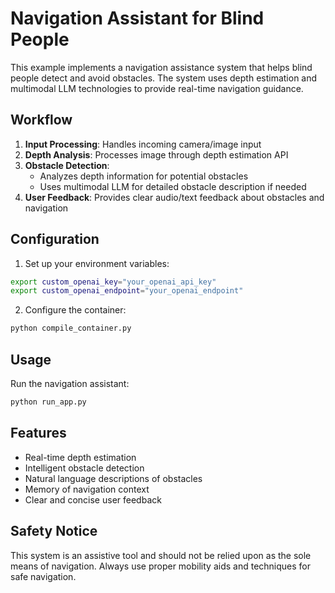 # Navigation Assistant for Blind People

This example implements a navigation assistance system that helps blind people detect and avoid obstacles. The system uses depth estimation and multimodal LLM technologies to provide real-time navigation guidance.

## Workflow

1. **Input Processing**: Handles incoming camera/image input
2. **Depth Analysis**: Processes image through depth estimation API
3. **Obstacle Detection**: 
   - Analyzes depth information for potential obstacles
   - Uses multimodal LLM for detailed obstacle description if needed
4. **User Feedback**: Provides clear audio/text feedback about obstacles and navigation

## Configuration

1. Set up your environment variables:
```bash
export custom_openai_key="your_openai_api_key"
export custom_openai_endpoint="your_openai_endpoint"
```

2. Configure the container:
```bash
python compile_container.py
```

## Usage

Run the navigation assistant:
```bash
python run_app.py
```

## Features

- Real-time depth estimation
- Intelligent obstacle detection
- Natural language descriptions of obstacles
- Memory of navigation context
- Clear and concise user feedback

## Safety Notice

This system is an assistive tool and should not be relied upon as the sole means of navigation. Always use proper mobility aids and techniques for safe navigation. 